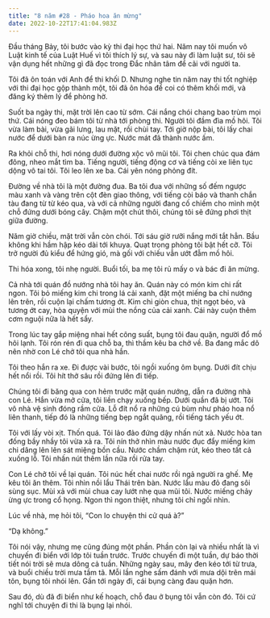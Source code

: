```yaml
---
title: "8 năm #28 - Pháo hoa ăn mừng"
date: 2022-10-22T17:41:04.983Z
---
```


Đầu tháng Bảy, tôi bước vào kỳ thi đại học thứ hai. Năm nay tôi muốn vô Luật kinh tế của Luật Huế vì tôi thích lý sự, và sau này đi làm luật sư, tôi sẽ vận dụng hết những gì đã đọc trong Đắc nhân tâm để cãi với người ta.

Tôi đã ôn toán với Anh để thi khối D. Nhưng nghe tin năm nay thi tốt nghiệp với thi đại học gộp thành một, tôi đã ôn hóa để coi có thêm khối mới, và đăng ký thêm lý để phòng hờ.

Suốt ba ngày thi, mặt trời lên cao từ sớm. Cái nắng chói chang bao trùm mọi thứ. Cái nóng đeo bám tôi từ nhà tới phòng thi. Người tôi đầm đìa mồ hôi. Tôi vừa làm bài, vừa gãi lưng, lau mặt, rồi chùi tay. Tới giờ nộp bài, tôi lấy chai nước để dưới bàn ra núc ừng ực. Nước mát đã thành nước ấm.

Ra khỏi chỗ thi, hơi nóng dưới đường xộc vô mũi tôi. Tôi chen chúc qua đám đông, nheo mắt tìm ba. Tiếng người, tiếng động cơ và tiếng còi xe liên tục dộng vô tai tôi. Tôi leo lên xe ba. Cái yên nóng phỏng đít.

Đường về nhà tôi là một đường đua. Ba tôi đua với những số đếm ngược màu xanh và vàng trên cột đèn giao thông, với tiếng còi báo và thanh chắn tàu đang từ từ kéo qua, và với cả những người đang cố chiếm cho mình một chỗ đứng dưới bóng cây. Chậm một chút thôi, chúng tôi sẽ đứng phơi thịt giữa đường.

Năm giờ chiều, mặt trời vẫn còn chói. Tới sáu giờ rưỡi nắng mới tắt hẳn. Bầu không khi hầm hập kéo dài tới khuya. Quạt trong phòng tôi bật hết cỡ. Tôi trở người đủ kiểu để hứng gió, mà gối với chiếu vẫn ướt đẫm mồ hôi.

Thi hóa xong, tôi nhẹ người. Buổi tối, ba mẹ tôi rủ mấy o và bác đi ăn mừng.

Cả nhà tới quán đồ nướng nhà tôi hay ăn. Quán này có món kim chi rất ngon. Tôi bỏ miếng kim chi trong lá cải xanh, đặt một miếng ba chỉ nướng lên trên, rồi cuộn lại chấm tương ớt. Kim chi giòn chua, thịt ngọt béo, và tương ớt cay, hòa quyện với mùi the nồng của cải xanh. Cái này cuộn thêm cơm nguội nữa là hết sẩy.

Trong lúc tay gắp miệng nhai hết công suất, bụng tôi đau quặn, người đổ mồ hôi lạnh. Tôi rón rén đi qua chỗ ba, thì thầm kêu ba chở về. Ba đang mắc dô nên nhờ con Lé chở tôi qua nhà hắn.

Tôi theo hắn ra xe. Đi được vài bước, tôi ngồi xuống ôm bụng. Dưới đít chịu hết nổi rồi. Tôi hít thở sâu rồi đứng lên đi tiếp.

Chúng tôi đi băng qua con hẻm trước mặt quán nướng, dẫn ra đường nhà con Lé. Hắn vừa mở cửa, tôi liền chạy xuống bếp. Dưới quần đã bị ướt. Tôi vô nhà vệ sinh đóng rầm cửa. Lỗ đít nổ ra những cú bùm như pháo hoa nổ liên thanh, tiếp đó là những tiếng bẹp ngắt quãng, rồi tiếng tách yếu ớt.

Tôi với lấy vòi xịt. Thốn quá. Tôi lảo đảo đứng dậy nhấn nút xả. Nước hòa tan đống bầy nhầy tôi vừa xả ra. Tôi nín thở nhìn màu nước đục đẩy miếng kim chi dâng lên lên sát miệng bồn cầu. Nước chầm chậm rút, kéo theo tất cả xuống lỗ. Tôi nhấn nút thêm lần nữa rồi rửa tay.

Con Lé chở tôi về lại quán. Tôi núc hết chai nước rồi ngả người ra ghế. Mẹ kêu tôi ăn thêm. Tôi nhìn nồi lẩu Thái trên bàn. Nước lẩu màu đỏ đang sôi sùng sục. Mùi xả với mùi chua cay lướt nhẹ qua mũi tôi. Nước miếng chảy ừng ực trong cổ họng. Ngon thì ngon thiệt, nhưng tôi chỉ ngồi nhìn.

Lúc về nhà, mẹ hỏi tôi, “Con lo chuyện thi cử quá à?”

“Dạ không.”

Tôi nói vậy, nhưng mẹ cũng đúng một phần. Phần còn lại và nhiều nhất là vì chuyến đi biển với lớp tôi tuần trước.
Trước chuyến đi một tuần, dự báo thời tiết nói trời sẽ mưa dông cả tuần. Những ngày sau, mây đen kéo tới từ trưa, và buổi chiều trời mưa tầm tã. Mỗi lần nghe sấm đánh với mưa dội trên mái tôn, bụng tôi nhói lên. Gần tới ngày đi, cái bụng càng đau quặn hơn.

Sau đó, dù đã đi biển như kế hoạch, chỗ đau ở bụng tôi vẫn còn đó. Tôi cứ nghĩ tới chuyện đi thi là bụng lại nhói.

